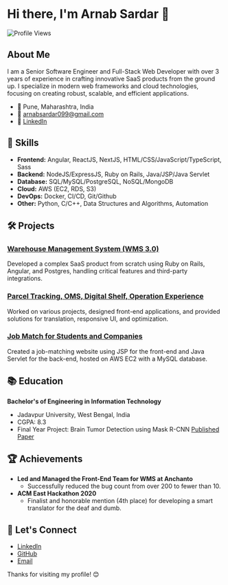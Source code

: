 # Hi there, I'm Arnab Sardar 👋

![Profile Views](https://komarev.com/ghpvc/?username=Arnab0999&color=blue)

## About Me

I am a Senior Software Engineer and Full-Stack Web Developer with over 3 years of experience in crafting innovative SaaS products from the ground up. I specialize in modern web frameworks and cloud technologies, focusing on creating robust, scalable, and efficient applications.

- 📍 Pune, Maharashtra, India
- 📧 arnabsardar099@gmail.com
- 💼 [LinkedIn](https://www.linkedin.com/in/arnab-sardar-290537190)

## 🚀 Skills

- **Frontend:** Angular, ReactJS, NextJS, HTML/CSS/JavaScript/TypeScript, Sass
- **Backend:** NodeJS/ExpressJS, Ruby on Rails, Java/JSP/Java Servlet
- **Database:** SQL/MySQL/PostgreSQL, NoSQL/MongoDB
- **Cloud:** AWS (EC2, RDS, S3)
- **DevOps:** Docker, CI/CD, Git/Github
- **Other:** Python, C/C++, Data Structures and Algorithms, Automation

## 🛠 Projects

### [Warehouse Management System (WMS 3.0)](https://anchanto.com/product/)
Developed a complex SaaS product from scratch using Ruby on Rails, Angular, and Postgres, handling critical features and third-party integrations.

### [Parcel Tracking, OMS, Digital Shelf, Operation Experience](https://anchanto.com/product/)
Worked on various projects, designed front-end applications, and provided solutions for translation, responsive UI, and optimization.

### [Job Match for Students and Companies](https://github.com/Arnab0999/JobPost)
Created a job-matching website using JSP for the front-end and Java Servlet for the back-end, hosted on AWS EC2 with a MySQL database.

## 📚 Education

**Bachelor's of Engineering in Information Technology**
- Jadavpur University, West Bengal, India
- CGPA: 8.3
- Final Year Project: Brain Tumor Detection using Mask R-CNN [Published Paper](https://ijisae.org/index.php/IJISAE/article/view/2145)

## 🏆 Achievements

- **Led and Managed the Front-End Team for WMS at Anchanto**
  - Successfully reduced the bug count from over 200 to fewer than 10.
- **ACM East Hackathon 2020**
  - Finalist and honorable mention (4th place) for developing a smart translator for the deaf and dumb.


## 🔗 Let's Connect

- [LinkedIn](https://www.linkedin.com/in/arnab-sardar-290537190)
- [GitHub](https://github.com/Arnab0999)
- [Email](mailto:arnabsardar099@gmail.com)

Thanks for visiting my profile! 😊
